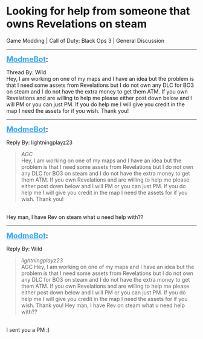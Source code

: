 # Looking for help from someone that owns Revelations on steam
Game Modding | Call of Duty: Black Ops 3 | General Discussion

---
<strong style="font-size: 1.4em;"><span style="text-decoration: underline;text-decoration-color: #34a7f9;"><span style="color:#34a7f9;">ModmeBot</span></span>:</strong>

<p>Thread By: Wild<br />Hey, I am working on one of my maps and I have an idea but the problem is that I need some assets from Revelations but I do not own any DLC for BO3 on steam and I do not have the extra money to get them ATM. If you own Revelations and are willing to help me please either post down below and I will PM or you can just PM. If you do help me I will give you credit in the map I need the assets for if you wish. Thank you!</p>

---
<strong style="font-size: 1.4em;"><span style="text-decoration: underline;text-decoration-color: #34a7f9;"><span style="color:#34a7f9;">ModmeBot</span></span>:</strong>

<p>Reply By: lightningplayz23<br /><blockquote><em>AGC</em><br />Hey, I am working on one of my maps and I have an idea but the problem is that I need some assets from Revelations but I do not own any DLC for BO3 on steam and I do not have the extra money to get them ATM. If you own Revelations and are willing to help me please either post down below and I will PM or you can just PM. If you do help me I will give you credit in the map I need the assets for if you wish. Thank you!    </blockquote><br /> Hey man, I have Rev on steam what u need help with??</p>

---
<strong style="font-size: 1.4em;"><span style="text-decoration: underline;text-decoration-color: #34a7f9;"><span style="color:#34a7f9;">ModmeBot</span></span>:</strong>

<p>Reply By: Wild<br /><blockquote><em>lightningplayz23</em><br />AGC Hey, I am working on one of my maps and I have an idea but the problem is that I need some assets from Revelations but I do not own any DLC for BO3 on steam and I do not have the extra money to get them ATM. If you own Revelations and are willing to help me please either post down below and I will PM or you can just PM. If you do help me I will give you credit in the map I need the assets for if you wish. Thank you!      Hey man, I have Rev on steam what u need help with??</blockquote><br /> I sent you a PM :)</p>
